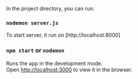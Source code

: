 In the project directory, you can run:

### `nodemon server.js`

To start server, it run on [http://localhost:8000]

### `npm start` or `nodemon`

Runs the app in the development mode.<br />
Open [http://localhost:3000](http://localhost:3000) to view it in the browser.

